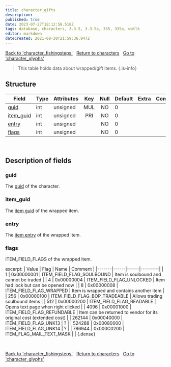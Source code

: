```yaml
---
title: character_gifts
description: 
published: true
date: 2023-07-27T18:12:58.518Z
tags: database, characters, 3.3.5, 3.3.5a, 335, 335a, wotlk
editor: markdown
dateCreated: 2021-08-30T21:59:36.947Z
---
```


<a href="https://trinitycore.info/en/database/335/characters/character_fishingsteps" class="mt-5 v-btn v-btn--depressed v-btn--flat v-btn--outlined theme--light v-size--default darkblue--text text--lighten-3"><span class="v-btn__content"><i aria-hidden="true" class="v-icon notranslate v-icon--left mdi mdi-arrow-left theme--light"></i><span>Back to 'character_fishingsteps'</span></span></a>&nbsp;&nbsp;&nbsp;<a href="https://trinitycore.info/en/database/335/characters/home" class="mt-5 v-btn v-btn--depressed v-btn--flat v-btn--outlined theme--light v-size--default darkblue--text text--lighten-3"><span class="v-btn__content"><i aria-hidden="true" class="v-icon notranslate v-icon--left mdi mdi-home-outline theme--light"></i><span>Return to characters</span></span></a>&nbsp;&nbsp;&nbsp;<a href="https://trinitycore.info/en/database/335/characters/character_glyphs" class="mt-5 v-btn v-btn--depressed v-btn--flat v-btn--outlined theme--light v-size--default darkblue--text text--lighten-3"><span class="v-btn__content"><span>Go to 'character_glyphs'</span><i aria-hidden="true" class="v-icon notranslate v-icon--right mdi mdi-arrow-right theme--light"></i></span></a>

> This table holds data about wrapped/gift items.
{.is-info}


## Structure

| Field | Type | Attributes | Key | Null | Default | Extra | Comment |
| --- | --- | --- | :---: | :---: | --- | --- | --- |
| [guid](#guid) | int | unsigned | MUL | NO | 0 |  |  |
| [item_guid](#item_guid) | int | unsigned | PRI | NO | 0 |  |  |
| [entry](#entry) | int | unsigned |  | NO | 0 |  |  |
| [flags](#flags) | int | unsigned |  | NO | 0 |  |  |
&nbsp;
## Description of fields

### guid
The [guid](../characters/characters#guid) of the character.
&nbsp;

### item_guid
The [item guid](../characters/item_instance#guid) of the wrapped item.
&nbsp;

### entry
The [item entry](../world/item_template#entry) of the wrapped item.
&nbsp;

### flags
ITEM_FIELD_FLAGS of the wrapped item.

excerpt:
| Value | Flag | Name | Comment |
|-------|------|------|---------|
| 1 | 0x00000001 | ITEM_FIELD_FLAG_SOULBOUND | Item is soulbound and cannot be traded |
| 4 | 0x00000004 | ITEM_FIELD_FLAG_UNLOCKED | Item had lock but can be opened now |
| 8 | 0x00000008 | ITEM_FIELD_FLAG_WRAPPED | Item is wrapped and contains another item |
| 256 | 0x00000100 | ITEM_FIELD_FLAG_BOP_TRADEABLE | Allows trading soulbound items |
| 512 | 0x00000200 | ITEM_FIELD_FLAG_READABLE | Opens text page when right clicked |
| 4096 | 0x00001000 | ITEM_FIELD_FLAG_REFUNDABLE | Item can be returned to vendor for its original cost (extended cost) |
| 262144 | 0x00040000 | ITEM_FIELD_FLAG_UNK13 | ? |
| 524288 | 0x00080000 | ITEM_FIELD_FLAG_UNK14 | ? |
| 786944 | 0x000C0200 | ITEM_FLAG_MAIL_TEXT_MASK |  |
{.dense}

&nbsp;

<a href="https://trinitycore.info/en/database/335/characters/character_fishingsteps" class="mt-5 v-btn v-btn--depressed v-btn--flat v-btn--outlined theme--light v-size--default darkblue--text text--lighten-3"><span class="v-btn__content"><i aria-hidden="true" class="v-icon notranslate v-icon--left mdi mdi-arrow-left theme--light"></i><span>Back to 'character_fishingsteps'</span></span></a>&nbsp;&nbsp;&nbsp;<a href="https://trinitycore.info/en/database/335/characters/home" class="mt-5 v-btn v-btn--depressed v-btn--flat v-btn--outlined theme--light v-size--default darkblue--text text--lighten-3"><span class="v-btn__content"><i aria-hidden="true" class="v-icon notranslate v-icon--left mdi mdi-home-outline theme--light"></i><span>Return to characters</span></span></a>&nbsp;&nbsp;&nbsp;<a href="https://trinitycore.info/en/database/335/characters/character_glyphs" class="mt-5 v-btn v-btn--depressed v-btn--flat v-btn--outlined theme--light v-size--default darkblue--text text--lighten-3"><span class="v-btn__content"><span>Go to 'character_glyphs'</span><i aria-hidden="true" class="v-icon notranslate v-icon--right mdi mdi-arrow-right theme--light"></i></span></a>
